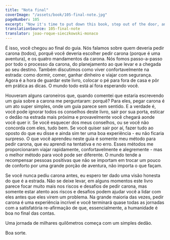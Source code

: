 ```yaml
---
title: "Nota final"
coverImage: "/assets/book/105-final-note.jpg"
pageNumber: 105
excerpt: "Now it's time to put down this book, step out of the door, and put this advice into action. The whole world is out there waiting for you."
translationSource: 105-final-note
translator: joao-roque-sieczkowski-monaco
---
```


É isso, você chegou ao final do guia. Nós falamos sobre quem deveria pedir carona (todos), porquê você deveria escolher pedir carona (porque é uma aventura), e os quatro mandamentos da carona. Nós fomos passo-a-passo por todo o processo da carona, do planejamento ao que levar e a chegada ao seu destino. Também discutimos como viver confortavelmente na estrada: como dormir, comer, ganhar dinheiro e viajar com segurança. Agora é a hora de guardar este livro, colocar o pé para fora de casa e pôr em prática as dicas. O mundo todo está aí fora esperando você.

Houveram alguns caroneiros que, quando comentei que estaria escrevendo um guia sobre a carona me perguntaram: porquê? Para eles, pegar carona é um ato super simples, onde um guia parece sem sentido. E a verdade é, você pode ignorar todos os conselhos deste livro, sair por sua porta, esticar o dedão na estrada mais próxima e provavelmente você chegará aonde você quer ir. Se você esquecer dos meus conselhos, ou se você não concorda com eles, tudo bem. Se você quiser sair por aí, fazer tudo ao oposto do que eu disse e ainda sim ter uma boa experiência - eu não ficaria surpreso. O que você aprendeu neste guia é somente meu método para pedir carona, que eu aprendi na tentativa e no erro. Esses métodos me proporcionaram viajar rapidamente, confortavelmente e alegremente - mas o melhor método para você pode ser diferente. O mundo tende a recompensar pessoas positivas que não se importam em trocar um pouco de conforto por uma grande porção de aventura, não importa o que façam.

Se você nunca pediu carona antes, eu espero ter dado uma visão honesta do que é a estrada. Não se deixe levar, em alguns momentos este livro parece focar muito mais nos riscos e desafios de pedir carona, mas somente estar atento aos riscos e desafios podem ajudar você a lidar com eles antes que eles virem um problema. Na grande maioria das vezes, pedir carona é uma experiência incrível e você terminará quase todas as jornadas com a satisfatória re-afirmação de que, essencialmente, a humanidade é boa no final das contas.

Uma jornada de milhares quilômetros começa com um simples dedão.

Boa sorte.
